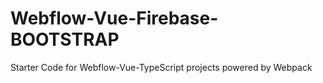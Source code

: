 # Webflow-Vue-Firebase-BOOTSTRAP
Starter Code for Webflow-Vue-TypeScript projects powered by Webpack
